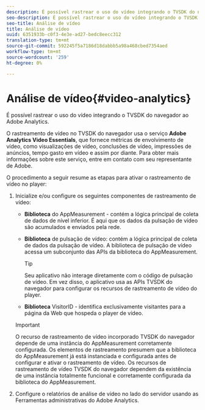 ```yaml
---
description: É possível rastrear o uso do vídeo integrando o TVSDK do navegador ao Adobe Analytics.
seo-description: É possível rastrear o uso do vídeo integrando o TVSDK do navegador ao Adobe Analytics.
seo-title: Análise de vídeo
title: Análise de vídeo
uuid: 6351933b-c0f3-4e3e-ad27-bedc8eecc312
translation-type: tm+mt
source-git-commit: 592245f5a7186d18dabbb5a98a468cbed7354aed
workflow-type: tm+mt
source-wordcount: '259'
ht-degree: 0%

---
```



# Análise de vídeo{#video-analytics}

É possível rastrear o uso do vídeo integrando o TVSDK do navegador ao Adobe Analytics.

O rastreamento de vídeo no TVSDK do navegador usa o serviço **Adobe Analytics Video Essentials**, que fornece métricas de envolvimento de vídeo, como visualizações de vídeo, conclusões de vídeo, impressões de anúncios, tempo gasto em vídeo e assim por diante. Para obter mais informações sobre este serviço, entre em contato com seu representante de Adobe.

O procedimento a seguir resume as etapas para ativar o rastreamento de vídeo no player:

1. Inicialize e/ou configure os seguintes componentes de rastreamento de vídeo:

   * **Biblioteca**  do AppMeasurement - contém a lógica principal de coleta de dados de nível inferior. É aqui que os dados da pulsação de vídeo são acumulados e enviados pela rede.
   * **Biblioteca**  de pulsação de vídeo: contém a lógica principal de coleta de dados da pulsação de vídeo. A biblioteca de pulsação de vídeo acessa um subconjunto das APIs da biblioteca do AppMeasurement.

      >[!TIP]
      >
      >Seu aplicativo não interage diretamente com o código de pulsação de vídeo. Em vez disso, o aplicativo usa as APIs TVSDK do navegador para configurar os recursos de rastreamento de vídeo do player.

   * **Biblioteca**  VisitorID - identifica exclusivamente visitantes para a página da Web que hospeda o player de vídeo.
   >[!IMPORTANT]
   >
   >O recurso de rastreamento de vídeo incorporado TVSDK do navegador depende de uma instância do AppMeasurement corretamente configurada. Os elementos de rastreamento presumem que a biblioteca do AppMeasurement já está instanciada e configurada antes de configurar e ativar o rastreamento de vídeo. Os recursos de rastreamento de vídeo TVSDK do navegador dependem da existência de uma instância totalmente funcional e corretamente configurada da biblioteca do AppMeasurement.

1. Configure o relatórios de análise de vídeo no lado do servidor usando as Ferramentas administrativas do Adobe Analytics.